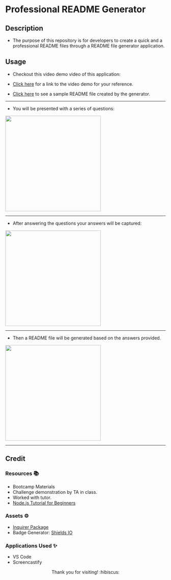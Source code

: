 # Professional README Generator

## Description

- The purpose of this repository is for developers to create a quick and a professional README files through a README file generator application.

## Usage

- Checkout this video demo video of this application:

- [Click here](*) for a link to the video demo for your reference.
- [Click here](https://github.com/hbarry89/Professional-README-Generator/blob/main/README-File-Generator/README.md) to see a sample README file created by the generator.

---------------------------

- You will be presented with a series of questions:

<img src="*" width="300" height="300">

---------------------------

- After answering the questions your answers will be captured:

<img src="*" width="300" height="300">

---------------------------

- Then a README file will be generated based on the answers provided.

<img src="*" width="300" height="300">

---------------------------

## Credit

### Resources :books:
- Bootcamp Materials
- Challenge demonstration by TA in class.
- Worked with tutor.
- [Node.js Tutorial for Beginners](https://www.youtube.com/watch?v=TlB_eWDSMt4)

### Assets :gear:
- [Inquirer Package](https://www.npmjs.com/package/inquirer/v/8.2.4)
- Badge Generator: [Shields IO](https://shields.io/category/license)

### Applications Used :sparkles:
- VS Code
- Screencastify

<p align="center">Thank you for visiting! :hibiscus:</p>